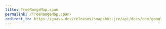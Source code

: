 ```yaml
---
title: TreeRangeMap.span
permalink: /TreeRangeMap.span/
redirect_to: https://guava.dev/releases/snapshot-jre/api/docs/com/google/common/collect/TreeRangeMap.html#span--
---
```


